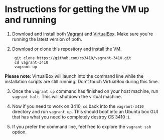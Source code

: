 # Instructions for getting the VM up and running

1. Download and install both [Vagrant](http://www.vagrantup.com/downloads.html) and [VirtualBox](https://www.virtualbox.org). Make sure you're running the latest version of both.

2. Download or clone this repository and install the VM.

        git clone https://github.com/cs3410/vagrant-3410.git
        cd vagrant-3410
        vagrant up
**Please note**: VirtualBox will launch into the command line while the installation scripts are still running. Don't touch VirtualBox during this time.

3. Once the `vagrant up` command has finished on your host machine, run `vagrant halt`. This will shutdown the virtual machine.

4. Now if you need to work on 3410, `cd` back into the `vagrant-3410` directory and run `vagrant up`. This should boot into an Ubuntu box GUI that has what you need to completely destroy CS 3410 :).

5. If you prefer the command line, feel free to explore the `vagrant ssh` option.
